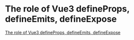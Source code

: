 # The role of Vue3 defineProps, defineEmits, defineExpose
[The role of Vue3 defineProps, defineEmits, defineExpose](https://aiwithcloud.com/2022/09/15/the_role_of_vue3_defineprops_defineemits_defineexpose/)